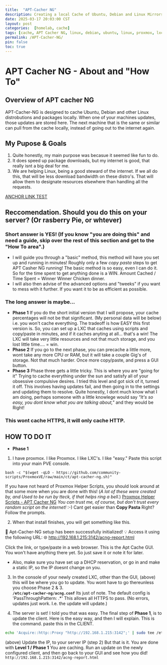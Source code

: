 ```yaml
---
title:  "APT-Cacher NG"
description: Creating a local Cache of Ubuntu, Debian and Linux Mirrors. 
date: 2025-03-17 20:03:00 CST
layout: post
categories:  [homelab, cache]
tags: [cache, APT Cacher NG, linux, debian, ubuntu, linux, proxmox, lxc]   # Tag names should always be lowercase
permalink: /APT-Cacher-NG/
pin: false
toc: true
---
```


#  APT Cacher NG - About and "How To"

## Overview of APT cacher NG
APT-Cacher-NG is designed to cache Ubuntu, Debian and other Linux distrobutions and packages locally.  When one of your machines updates, those updates are stored here.  The next machine that is the same or similar can pull from the cache locally, instead of going out to the internet again. 

## My Pupose & Goals
1. Quite honestly, my main purpose was becasue it seemed like fun to do.
2. It does speed up package downloads, but my internet is good, that really isnt a big deal for me.
3. We are helping Linux, being a good steward of the internet.  If we all do this, that will be less download bandwidth on these distro's.  That will allow them to designate resources elsewhere than handling all the requests.


[ANCHOR LINK TEST](https://vscode.dev/github/TheColetrain/thecoletrain.github.io/blob/main/_posts/draft-2025-03-17-APT-Cacher-NG.md#L24)

## Reccomendation.  Should you do this on your server? (Or rasberry Pie, or whtever)
### Short answer is YES! (If you know "you are doing this" and need a guide, skip over the rest of this section and get to the "How To area".)
- I will guide you through a "basic" method, this method will have you set up and running in minutes!  Roughly only a few *copy pasta* steps to get APT Casher NG running!  The basic method is so easy, even I can do it. So for the time spent to get anything done is a WIN.  Amount Cached / Time Spent = Winner Winner Chicken dinner.
- I will also then advise of the advanced options and "tweeks" if you want to mess with it further.  If you want it to be as efficient as possible.
### The long answer is maybe...
- **Phase 1** If you do the short initial version that I will propose, your cache percentages will not be that significant.  (My personal data will be below)  i.e. you won't cache everything. The tradeoff is how EASY this first version is.  So, you can set up a LXC that caches using scripts and copy/paste in minutes, and if it caches anyting at all... that's a win!  The LXC will take very little resources and not that much storage, and you lost little time.... = win.
- **Phase 2** If you go to the next phase, you can precache a little more, wont take any more CPU or RAM, but it will take a couple Gig's of storage.  Not that much harder.  Once more copy/paste, and press a GUI button.
- **Phase 3** Phase three gets a little tricky.  This is where you are "going for it"  Trying to cache everything under the sun and satisfy all of your obsessive compulsive desires. I tried this level and got sick of it, turned it off.  This involves having updates fail, and then going in to the settings and updating them to resolve.  Quite honestly, I dont much know what I am doing, perhaps someone with a little knowlege would say *"It's so easy, you dont know what you are talking about,"* and they would be Right!
### This wont cache HTTPS, it will only cache HTTP. 


## HOW TO DO IT
- **Phase 1** 
1. I have proxmox. I like Proxmox.  I like LXC's.  I like "easy."  Paste this script into your main PVE console. 
```
bash -c "$(wget -qLO - https://github.com/community-scripts/ProxmoxVE/raw/main/ct/apt-cacher-ng.sh)"
```
If you have not heard of Proxmox Helper Scripts, you should look around at that some more when you are done with this!  (*A lot of these were created by, and Used to be run by *tteck*, if that helps ring a bell.*)  [Proxmox Helper Scripts - APT Cacher NG](https://community-scripts.github.io/ProxmoxVE/scripts?id=apt-cacher-ng) *You can trust me, of course, but don't trust every random script on the internet!*
:-)
Cant get easier than **Copy Pasta** Right?  Follow the prompts.

2. When that install finishes, you will get something like this.


  🚀  Apt-Cacher-NG setup has been successfully initialized!
  💡   Access it using the following URL:
    🌐  http://192.168.1.215:3142/acng-report.html

Click the link, or type/paste in a web browser.  This is the Apt Cache GUI.  You won't have anything there yet.  So just save it or note it for later.
- Also, make sure you have set up a DHCP reservation, or go in and make a static IP, so the IP doesnt change on you.

3. In the console of your newly created LXC, other than the GUI, (above) this will be where you go to update.  You wont have to go thereunless you choose Phase 2 & 3.  
**`/etc/apt-cacher-ng/acng.conf`**
Its just of note.  The default config is 'PassThroughPattern: .*' This allows all HTTPS to pass.  (No errors, updates just work. I.e. the update will update.)

4. The server is set!  I told you that was easy.  The final step of **Phase 1**,  is to update the client.  Here is the easy way, and then I will explain.
This is the command. paste this in the CLIENT.
```bash
echo 'Acquire::http::Proxy "http://192.168.1.215:3142";' | sudo tee /etc/apt/apt.conf.d/02proxy
```
(above) Update the IP, to your server IP  (step 2) But that is it.  You are done with **Level 1 / Phase 1**  You are caching.  Run an update on the newly configured client, and then go back to your GUI and see how you did!  `http://192.168.1.215:3142/acng-report.html`